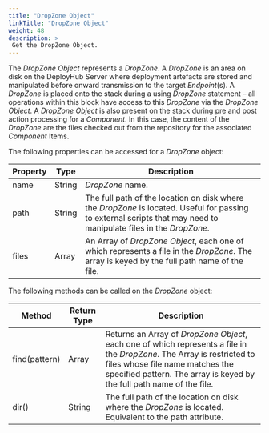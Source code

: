 ```yaml
---
title: "DropZone Object"
linkTitle: "DropZone Object"
weight: 48
description: >
 Get the DropZone Object. 
---
```


The _DropZone Object_ represents a _DropZone_. A _DropZone_ is an area on disk on the DeployHub Server where deployment artefacts are stored and manipulated before onward transmission to the target _Endpoint_(s). A _DropZone_ is placed onto the stack during a using _DropZone_ statement – all operations within this block have access to this _DropZone_ via the _DropZone Object_. A _DropZone Object_ is also present on the stack during pre and post action processing for a _Component_. In this case, the content of the _DropZone_ are the files checked out from the repository for the associated _Component_ Items.

The following properties can be accessed for a _DropZone_ object:

| **Property** | **Type** | **Description** |
| --- | --- | --- |
| name | String | _DropZone_ name. |
| path | String | The full path of the location on disk where the _DropZone_ is located. Useful for passing to external scripts that may need to manipulate files in the _DropZone_. |
| files | Array | An Array of _DropZone Object_, each one of which represents a file in the _DropZone_. The array is keyed by the full path name of the file. |

The following methods can be called on the _DropZone_ object:

| **Method** | **Return Type** | **Description** |
| --- | --- | --- |
| find(pattern) | Array | Returns an Array of _DropZone Object_, each one of which represents a file in the _DropZone_. The Array is restricted to files whose file name matches the specified pattern. The array is keyed by the full path name of the file. |
| dir() | String | The full path of the location on disk where the _DropZone_ is located. Equivalent to the path attribute. |

###
